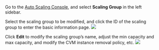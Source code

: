 
Go to the [Auto Scaling Console](https://console.cloud.tencent.com/autoscaling), and select **Scaling Group** in the left sidebar.

Select the scaling group to be modified, and click the ID of the scaling group to enter the basic information page.
![](https://mc.qcloudimg.com/static/img/06a1ca079f41a7cd825b47c68304f6f5/1.jpg)

Click **Edit** to modify the scaling group’s name, adjust the min capacity and max capacity, and modify the CVM instance removal policy, etc.
![](https://mc.qcloudimg.com/static/img/0b3668ae32832010e2132dbded944fb0/2.jpg)
